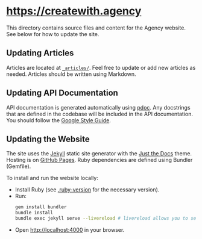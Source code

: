 # https://createwith.agency

This directory contains source files and content for the Agency website. See
below for how to update the site.

## Updating Articles

Articles are located at [`_articles/`](./_articles/). Feel free to update or add
new articles as needed. Articles should be written using Markdown.

## Updating API Documentation

API documentation is generated automatically using [pdoc](https://pdoc.dev/).
Any docstrings that are defined in the codebase will be included in the API
documentation. You should follow the [Google Style
Guide](https://google.github.io/styleguide/pyguide.html#38-comments-and-docstrings).

## Updating the Website

The site uses the [Jekyll](https://jekyllrb.com/) static site generator with the
[Just the Docs](https://just-the-docs.com/) theme. Hosting is on [GitHub
Pages](https://pages.github.com/). Ruby dependencies are defined using Bundler
(Gemfile).

To install and run the website locally:

- Install Ruby (see [.ruby-version](./.ruby-version) for the necessary version).
- Run:
  ```bash
  gem install bundler
  bundle install
  bundle exec jekyll serve --livereload # livereload allows you to see changes
  ```
- Open [http://localhost:4000](http://localhost:4000) in your browser.